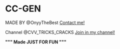 # CC-GEN


MADE BY @OnyyTheBest <a data-pjax="true" href="t.me/OnyyTheBest"><span>Contact me!</span></a>


Channel @CVV_TRICKS_CRACKS <a data-pjax="true" href="t.me/CVV_TRICKS_CRACKS"><span>Join in my channel!</span></a>


<b> """ Made JUST FOR FUN """</b>
